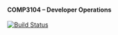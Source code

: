#### COMP3104 – Developer Operations
[![Build Status](https://app.travis-ci.com/SatabdiSam/COMP3104.svg?branch=main)](https://app.travis-ci.com/SatabdiSam/COMP3104)